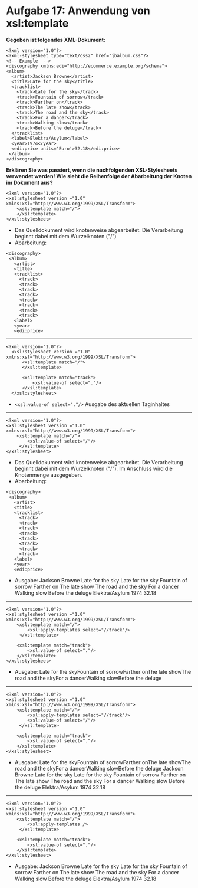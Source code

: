 # Aufgabe 17: Anwendung von xsl:template

**Gegeben ist folgendes XML-Dokument:**

```
<?xml version="1.0"?>
<?xml-stylesheet type="text/css2" href="jbalbum.css"?>
<!-- Example  -->
<discography xmlns:edi="http://ecommerce.example.org/schema">
<album>
  <artist>Jackson Browne</artist>
  <title>Late for the sky</title>
  <tracklist>
    <track>Late for the sky</track>
    <track>Fountain of sorrow</track>
    <track>Farther on</track>
    <track>The late show</track>
    <track>The road and the sky</track>
    <track>For a dancer</track>
    <track>Walking slow</track>
    <track>Before the deluge</track>
  </tracklist>
  <label>Elektra/Asylum</label>
  <year>1974</year>
  <edi:price units='Euro'>32.18</edi:price>
 </album>
</discography>
```
**Erklären Sie was passiert, wenn die nachfolgenden XSL-Stylesheets verwendet werden! Wie sieht die Reihenfolge der Abarbeitung der Knoten im Dokument aus?**

```
<?xml version="1.0"?>
<xsl:stylesheet version ="1.0" xmlns:xsl="http://www.w3.org/1999/XSL/Transform">
    <xsl:template match="/">
    </xsl:template>
</xsl:stylesheet>
```
 * Das Quelldokument wird knotenweise abgearbeitet. Die Verarbeitung beginnt dabei mit dem Wurzelknoten ("/")
 * Abarbeitung:
 ```
 <discography>
  <album>
    <artist>
    <title>
    <tracklist>
      <track>
      <track>
      <track>
      <track>
      <track>
      <track>
      <track>
      <track>
    <label>
    <year>
    <edi:price>
  ```
---

```
<?xml version="1.0"?>
  <xsl:stylesheet version ="1.0" xmlns:xsl="http://www.w3.org/1999/XSL/Transform">
      <xsl:template match="/">
      </xsl:template>

      <xsl:template match="track">
          <xsl:value-of select="."/>
      </xsl:template>
  </xsl:stylesheet>
```
* `<xsl:value-of select="."/>` Ausgabe des aktuellen Taginhaltes

---

```
<?xml version="1.0"?>
<xsl:stylesheet version ="1.0" xmlns:xsl="http://www.w3.org/1999/XSL/Transform">
    <xsl:template match="/">
        <xsl:value-of select="/"/>
     </xsl:template>
</xsl:stylesheet>
```
* Das Quelldokument wird knotenweise abgearbeitet. Die Verarbeitung beginnt dabei mit dem Wurzelknoten ("/"). Im Anschluss wird die Knotenmenge ausgegeben.
* Abarbeitung:
```
<discography>
 <album>
   <artist>
   <title>
   <tracklist>
     <track>
     <track>
     <track>
     <track>
     <track>
     <track>
     <track>
     <track>
   <label>
   <year>
   <edi:price>
 ```
* Ausgabe:
Jackson Browne Late for the sky Late for the sky Fountain of sorrow Farther on The late show The road and the sky For a dancer Walking slow Before the deluge Elektra/Asylum 1974 32.18

---
```
<?xml version="1.0"?>
<xsl:stylesheet version ="1.0" xmlns:xsl="http://www.w3.org/1999/XSL/Transform">
    <xsl:template match="/">
        <xsl:apply-templates select="//track"/>
     </xsl:template>

    <xsl:template match="track">
        <xsl:value-of select="."/>
    </xsl:template>
</xsl:stylesheet>
```
* Ausgabe:
Late for the skyFountain of sorrowFarther onThe late showThe road and the skyFor a dancerWalking slowBefore the deluge

---
```
<?xml version="1.0"?>
<xsl:stylesheet version ="1.0" xmlns:xsl="http://www.w3.org/1999/XSL/Transform">
    <xsl:template match="/">
        <xsl:apply-templates select="//track"/>
        <xsl:value-of select="/"/>
     </xsl:template>

    <xsl:template match="track">
        <xsl:value-of select="."/>
    </xsl:template>
</xsl:stylesheet>
```
* Ausgabe:
Late for the skyFountain of sorrowFarther onThe late showThe road and the skyFor a dancerWalking slowBefore the deluge Jackson Browne Late for the sky Late for the sky Fountain of sorrow Farther on The late show The road and the sky For a dancer Walking slow Before the deluge Elektra/Asylum 1974 32.18

---
```
<?xml version="1.0"?>
<xsl:stylesheet version ="1.0" xmlns:xsl="http://www.w3.org/1999/XSL/Transform">
    <xsl:template match="/">
        <xsl:apply-templates />
     </xsl:template>

    <xsl:template match="track">
        <xsl:value-of select="."/>
    </xsl:template>
</xsl:stylesheet>
```
* Ausgabe:
Jackson Browne Late for the sky Late for the sky Fountain of sorrow Farther on The late show The road and the sky For a dancer Walking slow Before the deluge Elektra/Asylum 1974 32.18
